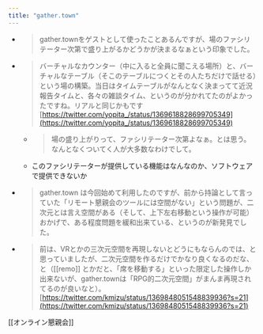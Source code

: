 ```yaml
---
title: "gather.town"
---
```


- > gather.townをゲストとして使ったことあるんですが、場のファシリテーター次第で盛り上がるかどうかが決まるなぁという印象でした。
- > バーチャルなカウンター（中に入ると全員に聞こえる場所）と、バーチャルなテーブル（そこのテーブルにつくとその人たちだけで話せる）という場の構築。当日はタイムテーブルがなんとなく決まってて近況報告タイムと、各々の雑談タイム、というのが分かれてたのがよかったですね。リアルと同じかもです
[https://twitter.com/yopita_/status/1369618828699705349](https://twitter.com/yopita_/status/1369618828699705349)
    - > 場の盛り上がりって、ファシリテーター次第よなぁ。とは思う。なんとなくついてく人が大多数なわけでして。
    - このファシリテーターが提供している機能はなんなのか、ソフトウェアで提供できないか


- >  gather.town は今回始めて利用したのですが、前から持論として言っていた「リモート懇親会のツールには空間がない」という問題が、二次元とは言え空間がある（そして、上下左右移動という操作が可能）おかげで、ある程度問題を緩和出来ている、というのが新発見でした。
- >  前は、VRとかの三次元空間を再現しないとどうにもならんのでは、と思っていましたが、二次元空間を作るだけでかなり良くなるのだな、と（[[remo]] とかだと、「席を移動する」といった限定した操作しか出来ないが、gather.townは「RPG的二次元空間」がまんま再現されてるのが良いなと）。
[https://twitter.com/kmizu/status/1369848051548839936?s=21](https://twitter.com/kmizu/status/1369848051548839936?s=21)

[[オンライン懇親会]]
